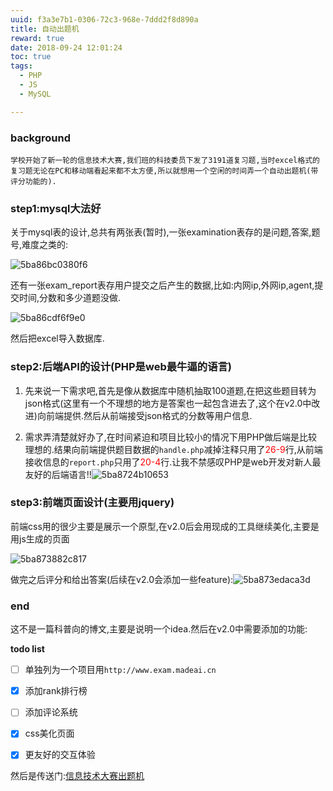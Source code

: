 ```yaml
---
uuid: f3a3e7b1-0306-72c3-968e-7ddd2f8d890a
title: 自动出题机
reward: true
date: 2018-09-24 12:01:24
toc: true
tags:
  - PHP
  - JS
  - MySQL

---
```

### background

    学校开始了新一轮的信息技术大赛,我们班的科技委员下发了3191道复习题,当时excel格式的复习题无论在PC和移动端看起来都不太方便,所以就想用一个空闲的时间弄一个自动出题机(带评分功能的).

### step1:mysql大法好

  关于mysql表的设计,总共有两张表(暂时),一张examination表存的是问题,答案,题号,难度之类的:

![5ba86bc0380f6](https://i.loli.net/2018/09/24/5ba86bc0380f6.png)

还有一张exam_report表存用户提交之后产生的数据,比如:内网ip,外网ip,agent,提交时间,分数和多少道题没做.

![5ba86cdf6f9e0](https://i.loli.net/2018/09/24/5ba86cdf6f9e0.png)

然后把excel导入数据库.

### step2:后端API的设计(PHP是web最牛逼的语言)

1. 先来说一下需求吧,首先是像从数据库中随机抽取100道题,在把这些题目转为json格式(这里有一个不理想的地方是答案也一起包含进去了,这个在v2.0中改进)向前端提供.然后从前端接受json格式的分数等用户信息.

2. 需求弄清楚就好办了,在时间紧迫和项目比较小的情况下用PHP做后端是比较理想的.结果向前端提供题目数据的`handle.php`减掉注释只用了<font color="red">26-9</font>行,从前端接收信息的`report.php`只用了<font color=red>20-4</font>行.让我不禁感叹PHP是web开发对新人最友好的后端语言!!![5ba8724b10653](https://i.loli.net/2018/09/24/5ba8724b10653.jpg)

### step3:前端页面设计(主要用jquery)

前端css用的很少主要是展示一个原型,在v2.0后会用现成的工具继续美化,主要是用js生成的页面

![5ba873882c817](https://i.loli.net/2018/09/24/5ba873882c817.png)

做完之后评分和给出答案(后续在v2.0会添加一些feature):![5ba873edaca3d](https://i.loli.net/2018/09/24/5ba873edaca3d.png)

### end

这不是一篇科普向的博文,主要是说明一个idea.然后在v2.0中需要添加的功能:

**todo list**

- [ ] 单独列为一个项目用`http://www.exam.madeai.cn`

- [x] 添加rank排行榜

- [ ] 添加评论系统

- [x] css美化页面

- [x] 更友好的交互体验

然后是传送门:[信息技术大赛出题机](http://www.madeai.cn/exam)
